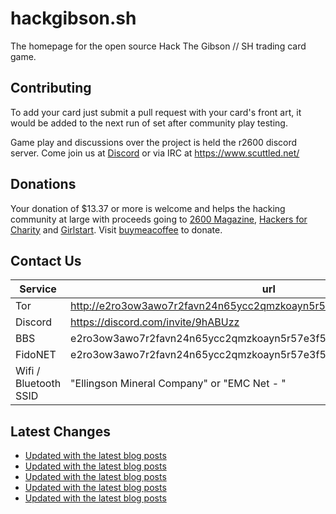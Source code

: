 # hackgibson.sh
The homepage for the open source Hack The Gibson // SH trading card game.


## Contributing

To add your card just submit a pull request with your card's front art, it would be added to the next run of set after community play testing.

Game play and discussions over the project is held the r2600 discord server. Come join us at [Discord](https://discord.com/invite/9hABUzz) or via IRC at https://www.scuttled.net/


## Donations

Your donation of $13.37 or more is welcome and helps the hacking community at large with proceeds going to [2600 Magazine](https://2600.com/), [Hackers for Charity](https://hackersforcharity.org) and [Girlstart](https://girlstart.org).  Visit [buymeacoffee](https://www.buymeacoffee.com/hackgibson.sh) to donate.


## Contact Us

Service | url
-|-
Tor | http://e2ro3ow3awo7r2favn24n65ycc2qmzkoayn5r57e3f56nvjwdcgg32ad.onion
Discord | https://discord.com/invite/9hABUzz
BBS | e2ro3ow3awo7r2favn24n65ycc2qmzkoayn5r57e3f56nvjwdcgg32ad.onion:23
FidoNET | e2ro3ow3awo7r2favn24n65ycc2qmzkoayn5r57e3f56nvjwdcgg32ad.onion:24554
Wifi / Bluetooth SSID | "Ellingson Mineral Company" or "EMC Net - <fidonet address>"

## Latest Changes
<!-- BLOG-POST-LIST:START -->
- [Updated with the latest blog posts](https://github.com/DFW2600/hackgibson.sh/commit/6ba3e64337491193e582ce0f07753e4de4da84af)
- [Updated with the latest blog posts](https://github.com/DFW2600/hackgibson.sh/commit/2c4060a3c01b38b81881a6840eab597f9983cd16)
- [Updated with the latest blog posts](https://github.com/DFW2600/hackgibson.sh/commit/47bdad8e7698eb3f0be41d8384e90fdc9a502dae)
- [Updated with the latest blog posts](https://github.com/DFW2600/hackgibson.sh/commit/5b9c5ed2c31d934e2bf4e56fb53b562053426d94)
- [Updated with the latest blog posts](https://github.com/DFW2600/hackgibson.sh/commit/4d72ed8052b79018419bf0c570435cb0470b0e06)
<!-- BLOG-POST-LIST:END -->

